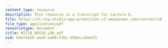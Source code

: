 ```yaml
---
content_type: resource
description: This resource is a transcript for Lecture 6.
file: https://ol-ocw-studio-app-production.s3.amazonaws.com/courses/18-06-linear-algebra-spring-2010/bdefda5baee6ea0053bcd56eccabed15_MIT18_06S10_L06.pdf
file_type: application/pdf
resourcetype: Document
title: MIT18_06S10_L06.pdf
uid: bdefda5b-aee6-ea00-53bc-d56eccabed15
---
```


